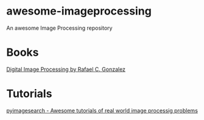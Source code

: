 # awesome-imageprocessing

An awesome Image Processing repository 

# Books

<a href="https://www.amazon.com/Digital-Image-Processing-Rafael-Gonzalez/dp/013168728X">Digital Image Processing  by Rafael C. Gonzalez </a>

# Tutorials

<a href="https://www.pyimagesearch.com/category/tutorials/">pyimagesearch - Awesome tutorials of real world image processig problems </a>


